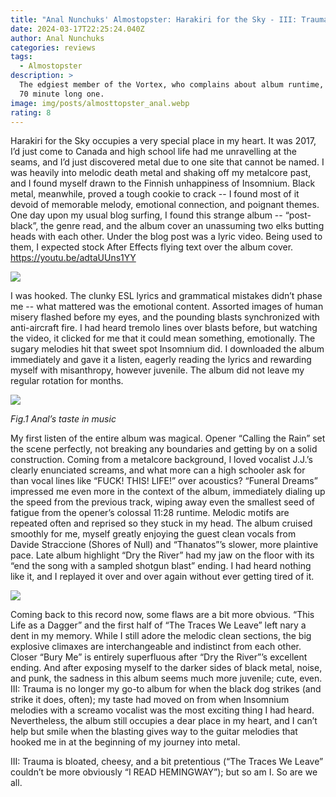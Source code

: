 ```yaml
---
title: "Anal Nunchuks' Almostopster: Harakiri for the Sky - III: Trauma"
date: 2024-03-17T22:25:24.040Z
author: Anal Nunchuks
categories: reviews
tags:
  - Almostopster
description: >
  The edgiest member of the Vortex, who complains about album runtime, chose a
  70 minute long one.
image: img/posts/almosttopster_anal.webp
rating: 8
---
```

Harakiri for the Sky occupies a very special place in my heart. It was 2017, I’d just come to Canada and high school life had me unravelling at the seams, and I’d just discovered metal due to one site that cannot be named. I was heavily into melodic death metal and shaking off my metalcore past, and I found myself drawn to the Finnish unhappiness of Insomnium. Black metal, meanwhile, proved a tough cookie to crack -- I found most of it devoid of memorable melody, emotional connection, and poignant themes. One day upon my usual blog surfing, I found this strange album -- “post-black”, the genre read, and the album cover an unassuming two elks butting heads with each other. Under the blog post was a lyric video. Being used to them, I expected stock After Effects flying text over the album cover.
<https://youtu.be/adtaUUns1YY>

![](img/posts/a4072323303_10.jpg)

I was hooked. The clunky ESL lyrics and grammatical mistakes didn’t phase me -- what mattered was the emotional content. Assorted images of human misery flashed before my eyes, and the pounding blasts synchronized with anti-aircraft fire. I had heard tremolo lines over blasts before, but watching the video, it clicked for me that it could mean something, emotionally. The sugary melodies hit that sweet spot Insomnium did. I downloaded the album immediately and gave it a listen, eagerly reading the lyrics and rewarding myself with misanthropy, however juvenile. The album did not leave my regular rotation for months.

![](img/posts/a01.jpg)

*Fig.1 Anal’s taste in music* 

My first listen of the entire album was magical. Opener “Calling the Rain” set the scene perfectly, not breaking any boundaries and getting by on a solid construction. Coming from a metalcore background, I loved vocalist J.J.’s clearly enunciated screams, and what more can a high schooler ask for than vocal lines like “FUCK! THIS! LIFE!” over acoustics? “Funeral Dreams” impressed me even more in the context of the album, immediately dialing up the speed from the previous track, wiping away even the smallest seed of fatigue from the opener’s colossal 11:28 runtime. Melodic motifs are repeated often and reprised so they stuck in my head. The album cruised smoothly for me, myself greatly enjoying the guest clean vocals from Davide Straccione (Shores of Null) and “Thanatos”’s slower, more plaintive pace. Late album highlight “Dry the River” had my jaw on the floor with its “end the song with a sampled shotgun blast” ending. I had heard nothing like it, and I replayed it over and over again without ever getting tired of it.

![](img/posts/aa.jpeg)

Coming back to this record now, some flaws are a bit more obvious. “This Life as a Dagger” and the first half of “The Traces We Leave” left nary a dent in my memory. While I still adore the melodic clean sections, the big explosive climaxes are interchangeable and indistinct from each other. Closer “Bury Me” is entirely superfluous after “Dry the River”’s excellent ending. And after exposing myself to the darker sides of black metal, noise, and punk, the sadness in this album seems much more juvenile; cute, even. III: Trauma is no longer my go-to album for when the black dog strikes (and strike it does, often); my taste had moved on from when Insomnium melodies with a screamo vocalist was the most exciting thing I had heard. Nevertheless, the album still occupies a dear place in my heart, and I can’t help but smile when the blasting gives way to the guitar melodies that hooked me in at the beginning of my journey into metal. 

III: Trauma is bloated, cheesy, and a bit pretentious (“The Traces We Leave” couldn’t be more obviously “I READ HEMINGWAY”); but so am I. So are we all.